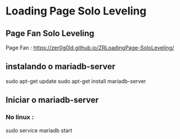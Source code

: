# Loading Page Solo Leveling

## Page Fan Solo Leveling

Page Fan : https://zer0g0ld.github.io/ZRLoadingPage-SoloLeveling/

## instalando o mariadb-server

sudo apt-get update
sudo apt-get install mariadb-server

## Iniciar o mariadb-server
### No linux :
sudo service mariadb start
